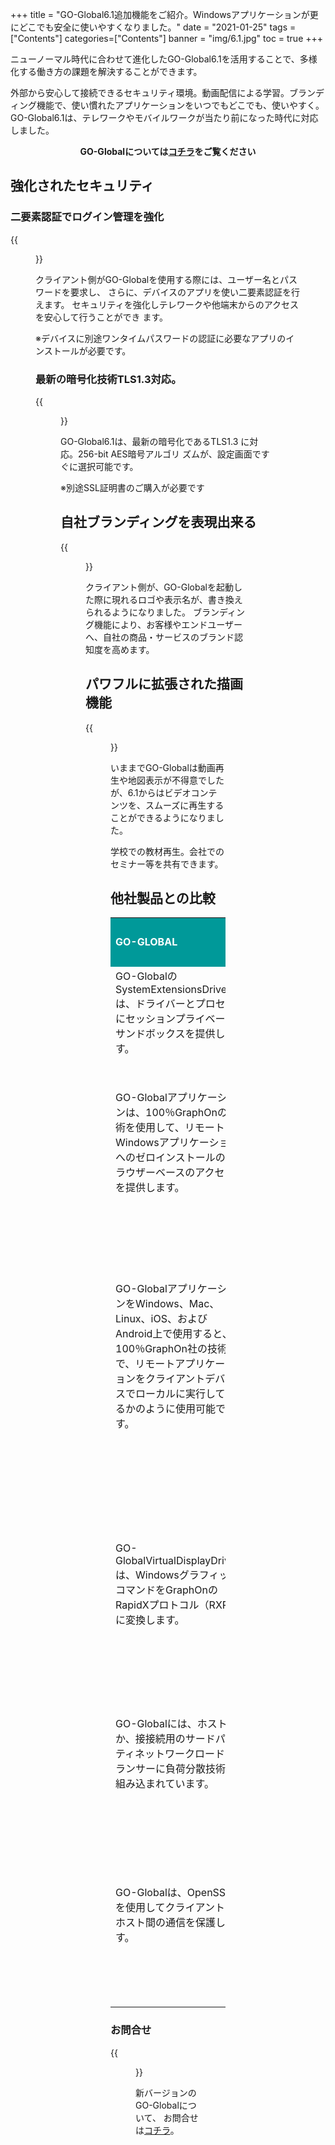 +++
title = "GO-Global6.1追加機能をご紹介。Windowsアプリケーションが更にどこでも安全に使いやすくなりました。"
date = "2021-01-25"
tags = ["Contents"]
categories=["Contents"]
banner = "img/6.1.jpg"
toc = true
+++

ニューノーマル時代に合わせて進化したGO-Global6.1を活用することで、<!--more-->多様化する働き方の課題を解決することができます。

外部から安心して接続できるセキュリティ環境。動画配信による学習。ブランディング機能で、使い慣れたアプリケーションをいつでもどこでも、使いやすく。GO-Global6.1は、テレワークやモバイルワークが当たり前になった時代に対応しました。


<center><b><font color="red"><i class="fas fa-arrow-circle-right"></i></font> GO-Globalについては<a href="https://go-global.kitasp.com/go-global/" target="_blank">コチラ</A>をご覧ください</b></center>





## 強化されたセキュリティ




### 二要素認証でログイン管理を強化




{{<figure src="/img/content/6-02.jpg" width="100%">}}



クライアント側がGO-Globalを使用する際には、ユーザー名とパスワードを要求し、
さらに、デバイスのアプリを使い二要素認証を行えます。
セキュリティを強化しテレワークや他端末からのアクセスを安心して行うことができ
ます。

※デバイスに別途ワンタイムパスワードの認証に必要なアプリのインストールが必要です。




### 最新の暗号化技術TLS1.3対応。

{{<figure src="/img/content/6-01.jpg" width="100%">}}</a>



GO-Global6.1は、最新の暗号化であるTLS1.3 に対応。256-bit AES暗号アルゴリ
ズムが、設定画面ですぐに選択可能です。


※別途SSL証明書のご購入が必要です


## 自社ブランディングを表現出来る


{{<figure src="/img/content/6-04.jpg" width="100%">}}</a>

クライアント側が、GO-Globalを起動した際に現れるロゴや表示名が、書き換えられるようになりました。
ブランディング機能により、お客様やエンドユーザーへ、自社の商品・サービスのブランド認知度を高めます。　




## パワフルに拡張された描画機能

{{<figure src="/img/content/6-05.jpg" width="100%">}}</a>

いままでGO-Globalは動画再生や地図表示が不得意でしたが、6.1からはビデオコンテンツを、スムーズに再生することができるようになりました。

学校での教材再生。会社でのセミナー等を共有できます。


## 他社製品との比較




<table class="terework">
<tr style="background">

  <td width="33%" style="background-color: #009999;"><b><font color=white>GO-GLOBAL</font></b></td>
  <td width="33%" style="background-color: #009999;"><b><font color=white>Microsoft RDS</font></b></td>
  <td width="33%" style="background-color: #009999;"><b><font color=white>RDS技術を使った他社製品</font></b></td>


</tr>
<tr>
  <td>GO-GlobalのSystemExtensionsDriverは、ドライバーとプロセスにセッションプライベートサンドボックスを提供します。</td>
  <td>Windowsカーネル（別名WinStations）のマルチセッション機能。</td>
  <td>Microsoftのマルチセッションカーネルを使用します。</td>

</tr>
<tr>
  <td>GO-Globalアプリケーションは、100％GraphOnの技術を使用して、リモートWindowsアプリケーションへのゼロインストールのブラウザーベースのアクセスを提供します。</td>
  <td>Web用リモートデスクトップクライアントは、Windowsデスクトップおよびアプリケーションへのリモートアクセスを提供します。</td>
  <td>Webクライアントは、主にMicrosoftのリモートデスクトッププロトコル（RDP）を使用します。</td>

</tr>
<tr>

  <td>GO-GlobalアプリケーションをWindows、Mac、Linux、iOS、およびAndroid上で使用すると、100％GraphOn社の技術で、リモートアプリケーションをクライアントデバイスでローカルに実行しているかのように使用可能です。</td>
  <td>エンドポイントデバイス用のリモートデスクトップ（RD）クライアントは、Windowsデスクトップおよびアプリケーションへのリモートアクセスを提供します。一部はオープンソースまたはサードパーティです。</td>
  <td>MicrosoftまたはサードパーティのクライアントをMicrosoftのリモートデスクトッププロトコル用に拡張またはWrapperを使用します。</td>
</tr>
<tr>
  <td>GO-GlobalVirtualDisplayDriverは、WindowsグラフィックコマンドをGraphOnのRapidXプロトコル（RXP）に変換します。</td>
  <td>リモートデスクトッププロトコルディスプレイドライバは、WindowsグラフィックコマンドをMicrosoftのリモートデスクトッププロトコルに変換します。</td>
  <td>Microsoftのディスプレイドライバとプロトコルを使用します。</td>

</tr>
<tr>
  <td>GO-Globalには、ホストか、接接続用のサードパーティネットワークロードバランサーに負荷分散技術が組み込まれています。</td>
  <td>リモートデスクトップ接続ブローカーは、Microsoftホスト間の接続の負荷分散を提供します。</td>
  <td>リモートデスクトップ接続ブローカーを独自の負荷分散機能に置き換えます。</td>

</tr>
<tr>
  <td>GO-Globalは、OpenSSLを使用してクライアントとホスト間の通信を保護します。</td>
  <td>リモートデスクトップゲートウェイは、SSL / TLSを介してRDPをトンネリングすることにより、RDクライアントに安全なインターネット接続を提供します。</td>
  <td>リモート デスクトップ接続ブローカーを独自の負荷分散機能に置き換えます。</td>

</tr>


</table>









### お問合せ
{{<figure src="/img/content/b_simple_114_2L.png" width="100%">}}</a>


新バージョンのGO-Globalについて、
お問合せは<a href="https://www.kitasp.com/contact/" target="_blank">コチラ</A>。






